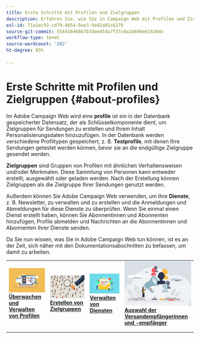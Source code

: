 ```yaml
---
title: Erste Schritte mit Profilen und Zielgruppen
description: Erfahren Sie, wie Sie in Campaign Web mit Profilen und Zielgruppen arbeiten
exl-id: 71a1ec92-cd79-4654-9ae3-9a92a01c6279
source-git-commit: 55441646867b7dee454a7f37c0a1b696e61926de
workflow-type: tm+mt
source-wordcount: '202'
ht-degree: 85%

---
```


# Erste Schritte mit Profilen und Zielgruppen {#about-profiles}

Im Adobe Campaign Web wird eine **profile** ist ein in der Datenbank gespeicherter Datensatz, der als Schlüsselkomponente dient, um Zielgruppen für Sendungen zu erstellen und Ihrem Inhalt Personalisierungsdaten hinzuzufügen. In der Datenbank werden verschiedene Profiltypen gespeichert, z. B. **Testprofile**, mit denen Ihre Sendungen getestet werden können, bevor sie an die endgültige Zielgruppe gesendet werden.

**Zielgruppen** sind Gruppen von Profilen mit ähnlichen Verhaltensweisen und/oder Merkmalen. Diese Sammlung von Personen kann entweder erstellt, ausgewählt oder geladen werden.  Nach der Erstellung können Zielgruppen als die Zielgruppe Ihrer Sendungen genutzt werden.

Außerdem können Sie Adobe Campaign Web verwenden, um Ihre **Dienste**, z. B. Newsletter, zu verwalten und zu erstellen und die Anmeldungen und Abmeldungen für diese Dienste zu überprüfen. Wenn Sie einmal einen Dienst erstellt haben, können Sie Abonnentinnen und Abonnenten hinzufügen, Profile abmelden und Nachrichten an die Abonnentinnen und Abonnenten Ihrer Dienste senden.

Da Sie nun wissen, was Sie in Adobe Campaign Web tun können, ist es an der Zeit, sich näher mit den Dokumentationsabschnitten zu befassen, um damit zu arbeiten.

<table style="table-layout:fixed"><tr style="border: 0;">
<td>
<a href="about-recipients.md">
<img src="../assets/do-not-localize/profiles-audiences-profile.png">
</a>
<div>
<a href="about-recipients.md"><strong>Überwachen und Verwalten von Profilen</strong></a>
</div>
<p>
</td>
<td>
<a href="create-audience.md">
<img alt="Lead" src="../assets/do-not-localize/profiles-audiences-audience.png">
</a>
<div><a href="create-audience.md"><strong>Erstellen von Zielgruppen</strong>
</div>
<p>
</td>
<td>
<a href="manage-services.md">
<img alt="Gelegentlich" src="../assets/do-not-localize/profiles-audiences-service.png">
</a>
<div>
<a href="manage-services.md"><strong>Verwalten von Diensten</strong></a>
</div>
<p></td>
<td>
<a href="add-audience.md">
<img alt="Gelegentlich" src="../assets/do-not-localize/profiles-audiences-deliveries.png">
</a>
<div>
<a href="add-audience.md"><strong>Auswahl der Versandempfängerinnen und -empfänger</strong></a>
</div>
<p></td>
</tr></table>
